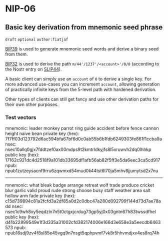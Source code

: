 NIP-06
======

Basic key derivation from mnemonic seed phrase
----------------------------------------------

`draft` `optional` `author:fiatjaf`

[BIP39](https://bips.xyz/39) is used to generate mnemonic seed words and derive a binary seed from them.

[BIP32](https://bips.xyz/32) is used to derive the path `m/44'/1237'/<account>'/0/0` (according to the Nostr entry on [SLIP44](https://github.com/satoshilabs/slips/blob/master/slip-0044.md)).

A basic client can simply use an `account` of `0` to derive a single key. For more advanced use-cases you can increment `account`, allowing generation of practically infinite keys from the 5-level path with hardened derivation.

Other types of clients can still get fancy and use other derivation paths for their own other purposes.

### Test vectors

mnemonic: leader monkey parrot ring guide accident before fence cannon height naive bean
private key (hex): 7f7ff03d123792d6ac594bfa67bf6d0c0ab55b6b1fdb6249303fe861f1ccba9a
nsec: nsec10allq0gjx7fddtzef0ax00mdps9t2kmtrldkyjfs8l5xruwvh2dq0lhhkp
public key (hex): 17162c921dc4d2518f9a101db33695df1afb56ab82f5ff3e5da6eec3ca5cd917
npub: npub1zutzeysacnf9rru6zqwmxd54mud0k44tst6l70ja5mhv8jjumytsd2x7nu

---

mnemonic: what bleak badge arrange retreat wolf trade produce cricket blur garlic valid proud rude strong choose busy staff weather area salt hollow arm fade
private key (hex): c15d739894c81a2fcfd3a2df85a0d2c0dbc47a280d092799f144d73d7ae78add
nsec: nsec1c9wh8xy5eqdzln7n5t0ctgxjcrdug73gp5yj0x03gntn67h83twssdfhel
public key (hex): d41b22899549e1f3d335a31002cfd382174006e166d3e658e3a5eecdb6463573
npub: npub16sdj9zv4f8sl85e45vgq9n7nsgt5qphpvmf7vk8r5hhvmdjxx4es8rq74h

